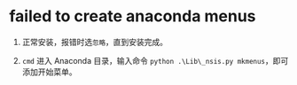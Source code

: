 # failed to create anaconda menus

1. 正常安装，报错时选`忽略`，直到安装完成。

2. `cmd` 进入 Anaconda 目录，输入命令 `python .\Lib\_nsis.py mkmenus`，即可添加开始菜单。
